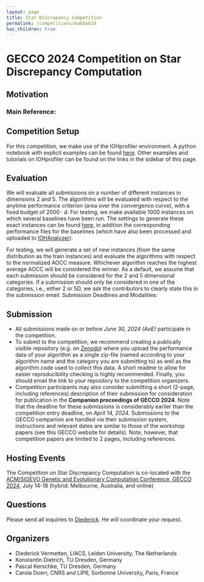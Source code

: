 ```yaml
---
layout: page
title: Star Discrepancy Competition
permalink: /competitions/mabbob24
has_children: true
---
```



# GECCO 2024 Competition on Star Discrepancy Computation

## Motivation


### Main Reference:


## Competition Setup

For this competition, we make use of the IOHprofiler environment. A python notebook with explicit examples can be found [here](https://github.com/IOHprofiler/IOHexperimenter/blob/master/example/example_star_discr.ipynb). Other examples and tutorials on IOHprofiler can be found on the links in the sidebar of this page.


## Evaluation

We will evaluate all submissions on a number of different instances in dimensions 2 and 5. The algorithms will be evaluated with respect to the anytime performance criterion (area over the convergence curve), with a fixed budget of $2000 \cdot d$.
For testing, we make available 1000 instances on which several baselines have been run. The settings to generate these exact instances can be found [here](), in addition the corresponding performance files for the baselines (which have also been processed and uploaded to [IOHAnalyzer](https://iohanalyzer.liacs.nl)). 

For testing, we will generate a set of new instances (from the same distribution as the train instances) and evaluate the algorithms with respect to the normalized AOCC measure. Whichever algorithm reaches the highest average AOCC will be considered the winner. 
As a default, we assume that each submission should be considered for the 2 and 5 dimensional categories. If a submission should only be considered in one of the categories, i.e., either 2 or 5D, we ask the contributors to clearly state this in the submission email. Submission Deadlines and Modalities:


## Submission

* All submissions made on or before *June 30, 2024 (AoE)* participate in the competition.
* To submit to the competition, we recommend creating a publically visible repository (e.g. on [Zenodo](zenodo.org)) where you upload the performance data of your algorithm as a single zip-file (named according to your algorithm name and the category you are submitting to) as well as the algorithm code used to collect this data. A short readme to allow for easier reproducibility checking is highly recommended. Finally, you should email the link to your repository to the competition organizers. 
* Competition participants may also consider submitting a short (2-page, including references) description of their submission for consideration for publication in the **Companion proceedings of GECCO 2024**. Note that the deadline for these submissions is considerably earlier than the competition entry deadline, on *April 14, 2024*. Submissions to the GECCO companion are handled via their submission system, instructions and relevant dates are similar to those of the workshop papers (see this GECCO website for details). Note, however, that competition papers are limited to 2 pages, including references.

## Hosting Events

The Competition on Star Discrepancy Computation is co-located with the [ACM/SIGEVO Genetic and Evolutionary Computation Conference, GECCO 2024](https://gecco-2024.sigevo.org/HomePage), July 14-18 (hybrid: Melbourne, Australia, and online)

## Questions

Please send all inquiries to [Diederick](mailto:d.l.vermetten@liacs.leidenuniv.nl). He will coordinate your request.

## Organizers
* Diederick Vermetten, LIACS, Leiden University, The Netherlands
* Konstantin Dietrich, TU Dresden, Germany
* Pascal Kerschke, TU Dresden, Germany
* Carola Doerr, CNRS and LIP6, Sorbonne University, Paris, France